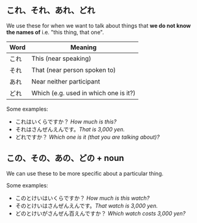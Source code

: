 ## これ、それ、あれ、どれ

We use these for when we want to talk about things that **we do not know the names of** i.e. "this thing, that one".

| Word | Meaning |
| --- | --- |
| これ | This (near speaking) |
| それ | That (near person spoken to) |
| あれ | Near neither participant |
| どれ | Which (e.g. used in which one is it?) |

Some examples:

- これはいくらですか？ *How much is this?*
- それはさんぜんえんです。*That is 3,000 yen.*
- どれですか？ *Which one is it (that you are talking about)?*

## この、その、あの、どの + noun

We can use these to be more specific about a particular thing.

Some examples:

- このとけいはいくらですか？ *How much is this watch?*
- そのとけいはさんぜんえんです。*That watch is 3,000 yen.*
- どのとけいがさんぜん百えんですか？ *Which watch costs 3,000 yen?*